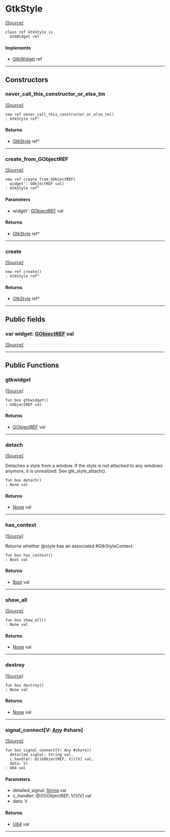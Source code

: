 # GtkStyle
<span class="source-link">[[Source]](src/gtk3/GtkStyle.md#L6)</span>
```pony
class ref GtkStyle is
  GtkWidget ref
```

#### Implements

* [GtkWidget](gtk3-GtkWidget.md) ref

---

## Constructors

### never_call_this_constructor_or_else_tm
<span class="source-link">[[Source]](src/gtk3/GtkStyle.md#L10)</span>


```pony
new ref never_call_this_constructor_or_else_tm()
: GtkStyle ref^
```

#### Returns

* [GtkStyle](gtk3-GtkStyle.md) ref^

---

### create_from_GObjectREF
<span class="source-link">[[Source]](src/gtk3/GtkStyle.md#L13)</span>


```pony
new ref create_from_GObjectREF(
  widget': GObjectREF val)
: GtkStyle ref^
```
#### Parameters

*   widget': [GObjectREF](gtk3-..-gobject-GObjectREF.md) val

#### Returns

* [GtkStyle](gtk3-GtkStyle.md) ref^

---

### create
<span class="source-link">[[Source]](src/gtk3/GtkStyle.md#L17)</span>


```pony
new ref create()
: GtkStyle ref^
```

#### Returns

* [GtkStyle](gtk3-GtkStyle.md) ref^

---

## Public fields

### var widget: [GObjectREF](gtk3-..-gobject-GObjectREF.md) val
<span class="source-link">[[Source]](src/gtk3/GtkStyle.md#L7)</span>



---

## Public Functions

### gtkwidget
<span class="source-link">[[Source]](src/gtk3/GtkStyle.md#L9)</span>


```pony
fun box gtkwidget()
: GObjectREF val
```

#### Returns

* [GObjectREF](gtk3-..-gobject-GObjectREF.md) val

---

### detach
<span class="source-link">[[Source]](src/gtk3/GtkStyle.md#L41)</span>


Detaches a style from a window. If the style is not attached
to any windows anymore, it is unrealized. See gtk_style_attach().


```pony
fun box detach()
: None val
```

#### Returns

* [None](builtin-None.md) val

---

### has_context
<span class="source-link">[[Source]](src/gtk3/GtkStyle.md#L66)</span>


Returns whether @style has an associated #GtkStyleContext.


```pony
fun box has_context()
: Bool val
```

#### Returns

* [Bool](builtin-Bool.md) val

---

### show_all
<span class="source-link">[[Source]](src/gtk3/GtkWidget.md#L4)</span>


```pony
fun box show_all()
: None val
```

#### Returns

* [None](builtin-None.md) val

---

### destroy
<span class="source-link">[[Source]](src/gtk3/GtkWidget.md#L7)</span>


```pony
fun box destroy()
: None val
```

#### Returns

* [None](builtin-None.md) val

---

### signal_connect\[V: [Any](builtin-Any.md) #share\]
<span class="source-link">[[Source]](src/gtk3/GtkWidget.md#L10)</span>


```pony
fun box signal_connect[V: Any #share](
  detailed_signal: String val,
  c_handler: @{(GObjectREF, V)}[V] val,
  data: V)
: U64 val
```
#### Parameters

*   detailed_signal: [String](builtin-String.md) val
*   c_handler: @{(GObjectREF, V)}[V] val
*   data: V

#### Returns

* [U64](builtin-U64.md) val

---

